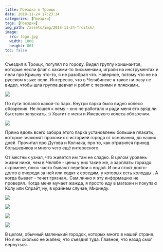 ```yaml
---
title: Поездка в Троицк
date: 2018-11-24 17:23:34
categories: [Поездки]
tags: [Поездки]
img_path: /assets/img/2018-11-24-Troitsk/
image:
  src: logo.jpg
  width: 1800
  height: 803
toc: false
---
```


Съездил в Троицк, погулял по городу. Видел группу кришнаитов, которые несли флаг с какими-то письменами, играли на инструментах и пели про Кришну что-то, я не разобрал что. Наверное, потому что не на русском языке пели. Интересно, что в Челябинске я такое ни разу не видел, чтобы шла группа девчат и ребят с песнями и плясками..

![](1.jpg)

По пути попался какой-то парк. Внутри парка было видно колесо обозрения. Не пошел к нему - оно не работало и ради меня его вряд ли бы стали запускать. :) Хватит с меня и Ижевского колеса обозрения.

![](3.jpg)

Прямо вдоль всего забора этого парка установлены большие плакаты, которые знакомят прохожих с историей города от основания, до наших дней. Прочитал про Дутова и Колчака, про то, как отразился приход большевиков и много чего ещё интересного.

От местных узнал, что живется им там не сладко. В целом уровень жизни ниже, чем в Челябе - цены у них такие же, а зарплаты гораздо скромнее, плюс часто бывают перебои с водой. И они стоят долго-долго в очереди за ней или ходят к соседям, у которых есть колодцы.. А когда бывает - течет грязная.. Сам лично я эту информацию не проверял. Когда меня мучает жажда, я просто иду в магазин и покупаю Колу или Спрайт, ну, в крайнем случае, Миринду.

![](2.jpg)

![](4.jpg)

![](5.jpg)

![](6.jpg)

В целом, обычный маленький городок, которых много в нашей стране. Но я ни сколько не жалею, что съездил туда. Главное, что назад смог вернуться.
